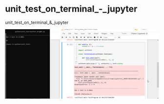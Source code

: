 # unit_test_on_terminal_-_jupyter

unit_test_on_terminal_&amp;_jupyter

![Screenshot](unit_test_on_terminal_&_jupyter.png)

